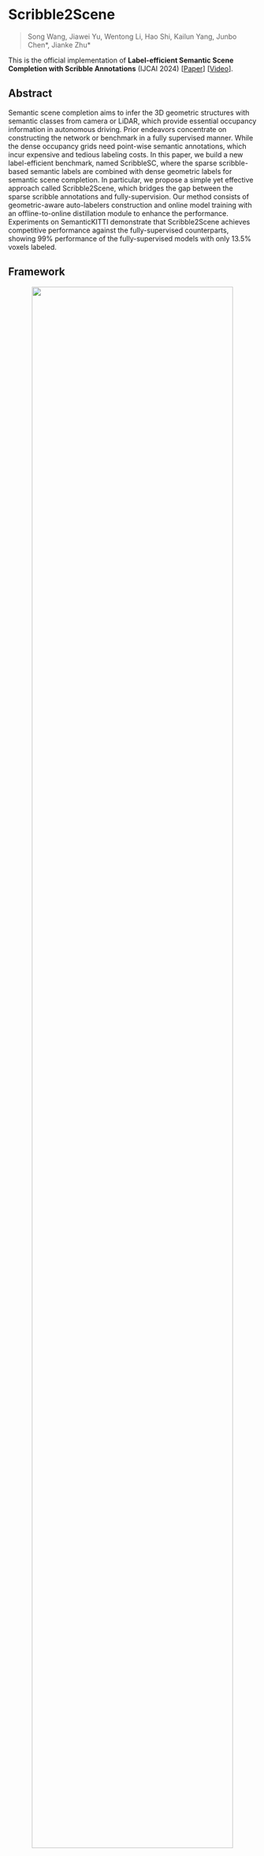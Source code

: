 # Scribble2Scene
> Song Wang, Jiawei Yu, Wentong Li, Hao Shi, Kailun Yang, Junbo Chen*, Jianke Zhu*

This is the official implementation of **Label-efficient Semantic Scene Completion with Scribble Annotations** (IJCAI 2024)  [[Paper]()] [[Video]()].



## Abstract
Semantic scene completion aims to infer the 3D geometric structures with semantic classes from camera or LiDAR, which provide essential occupancy information in autonomous driving. Prior endeavors concentrate on constructing the network or benchmark in a fully supervised manner. While the dense occupancy grids need point-wise semantic annotations, which incur expensive and tedious labeling costs. In this paper, we build a new label-efficient benchmark, named ScribbleSC, where the sparse scribble-based semantic labels are combined with dense geometric labels for semantic scene completion. In particular, we propose a simple yet effective approach called Scribble2Scene, which bridges the gap between the sparse scribble annotations and fully-supervision. Our method consists of geometric-aware auto-labelers construction and online model training with an offline-to-online distillation module to enhance the performance. Experiments on SemanticKITTI demonstrate that Scribble2Scene achieves competitive performance against the fully-supervised counterparts, showing 99% performance of the fully-supervised models with only 13.5% voxels labeled.


## Framework
<p align="center"> <a><img src="fig/framework.png" width="90%"></a> </p>



## Citations
```
@inproceedings{wang2024label,
      title={Label-efficient Semantic Scene Completion with Scribble Annotations},
      author={Wang, Song and Yu, Jiawei and Li, Wentong and Shi, Hao and Yang, Kailun and Chen, Junbo and Zhu, Jianke},
      booktitle={Proceedings of the Thirty-Third International Joint Conference on Artificial Intelligence (IJCAI)},
      year={2024}
}
```
